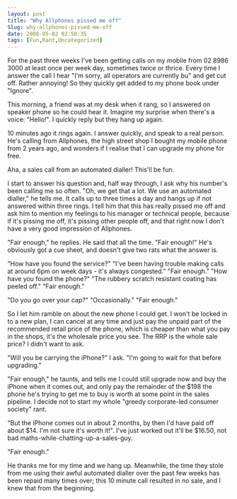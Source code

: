 ```yaml
---
layout: post
title: "Why Allphones pissed me off"
Slug: why-allphones-pissed-me-off
date: 2008-05-02 02:50:35
tags: [Fun,Rant,Uncategorized]
---
```

For the past three weeks I've been getting calls on my mobile from 02 8986 3000 at least once per week day, sometimes twice or thrice. Every time I answer the call I hear "I'm sorry, all operators are currently bu" and get cut off. Rather annoying! So they quickly get added to my phone book under "Ignore".

This morning, a friend was at my desk when it rang, so I answered on speaker phone so he could hear it. Imagine my surprise when there's a voice: "Hello!". I quickly reply but they hang up again.

10 minutes ago it rings again. I answer quickly, and speak to a real person. He's calling from Allphones, the high street shop I bought my mobile phone from 2 years ago, and wonders if I realise that I can upgrade my phone for free.

Aha, a sales call from an automated dialler! This'll be fun.

I start to answer his question and, half way through, I ask why his number's been calling me so often. "Oh, we get that a lot. We use an automated dialler," he tells me. It calls up to three times a day and hangs up if not answered within three rings. I tell him that this has really pissed me off and ask him to mention my feelings to his manager or technical people, because if it's pissing me off, it's pissing other people off, and that right now I don't have a very good impression of Allphones.

"Fair enough," he replies. He said that all the time. "Fair enough!" He's obviously got a cue sheet, and doesn't give two rats what the answer is.

"How have you found the <insert carrier="" name=""> service?" "I've been having trouble making calls at around 6pm on week days - it's always congested." "Fair enough." "How have you found the phone?" "The rubbery scratch resistant coating has peeled off." "Fair enough."

"Do you go over your cap?" "Occasionally." "Fair enough."

So I let him ramble on about the new phone I could get. I won't be locked in to a new plan, I can cancel at any time and just pay the unpaid part of the recommended retail price of the phone, which is cheaper than what you pay in the shops, it's the wholesale price you see. The RRP is the whole sale price? I didn't want to ask.

"Will you be carrying the iPhone?" I ask. "I'm going to wait for that before upgrading."

"Fair enough," he taunts, and tells me I could still upgrade now and buy the iPhone when it comes out, and only pay the remainder of the $198 the phone he's trying to get me to buy is worth at some point in the sales pipeline. I decide not to start my whole "greedy corporate-led consumer society" rant.

"But the iPhone comes out in about 2 months, by then I'd have paid off about $14. I'm not sure it's worth it!". I've just worked out it'll be $16.50, not bad maths-while-chatting-up-a-sales-guy.

"Fair enough."

He thanks me for my time and we hang up. Meanwhile, the time they stole from me using their awful automated dialler over the past few weeks has been repaid many times over; this 10 minute call resulted in no sale, and I knew that from the beginning.

</insert>
